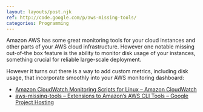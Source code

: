 ```yaml
---
layout: layouts/post.njk
ref: http://code.google.com/p/aws-missing-tools/
categories: Programming
---
```


Amazon AWS has some great monitoring tools for your cloud instances and other parts of your AWS cloud infrastructure.  However one notable missing out-of-the box feature is the ability to monitor disk usage of your instances, something crucial for reliable large-scale deployment.

However it turns out there is a way to add custom metrics, including disk usage, that incorporate smoothly into your AWS monitoring dashboard:
* [Amazon CloudWatch Monitoring Scripts for Linux – Amazon CloudWatch](http://docs.amazonwebservices.com/AmazonCloudWatch/latest/DeveloperGuide/mon-scripts-perl.html)
* [aws-missing-tools – Extensions to Amazon’s AWS CLI Tools – Google Project Hosting](http://code.google.com/p/aws-missing-tools/)
